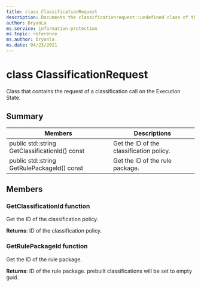 ```yaml
---
title: class ClassificationRequest 
description: Documents the classificationrequest::undefined class of the Microsoft Information Protection (MIP) SDK.
author: BryanLa
ms.service: information-protection
ms.topic: reference
ms.author: bryanla
ms.date: 04/23/2021
---
```


# class ClassificationRequest 
Class that contains the request of a classification call on the Execution State.
  
## Summary
 Members                        | Descriptions                                
--------------------------------|---------------------------------------------
public std::string GetClassificationId() const  |  Get the ID of the classification policy.
public std::string GetRulePackageId() const  |  Get the ID of the rule package.
  
## Members
  
### GetClassificationId function
Get the ID of the classification policy.

  
**Returns**: ID of the classification policy.
  
### GetRulePackageId function
Get the ID of the rule package.

  
**Returns**: ID of the rule package. prebuilt classifications will be set to empty guid.